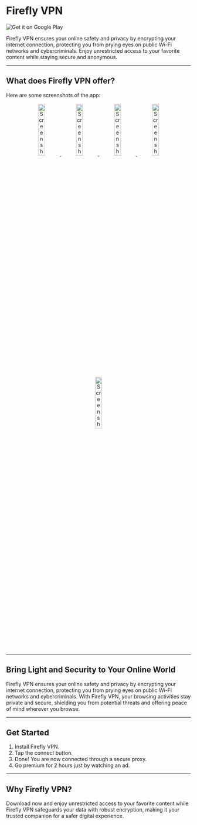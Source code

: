 # Firefly VPN

![Get it on Google Play](https://upload.wikimedia.org/wikipedia/commons/7/78/Google_Play_Store_badge_EN.svg)

Firefly VPN ensures your online safety and privacy by encrypting your internet connection, protecting you from prying eyes on public Wi-Fi networks and cybercriminals. Enjoy unrestricted access to your favorite content while staying secure and anonymous.

---

## What does Firefly VPN offer?

Here are some screenshots of the app:

<!-- Lightbox Code -->
<p align="center">
  <a href="https://fireflyvpn.com/content/image/lw0n1npa35hf6gmuwcvf.jpg" target="_blank">
    <img src="https://fireflyvpn.com/content/image/lw0n1npa35hf6gmuwcvf.jpg" alt="Screenshot 1" style="display: inline-block; width: 19%; margin: 2px;" />
  </a>
  <a href="https://fireflyvpn.com/content/image/fgu3sn4xcjaj7gtf7l43.jpg" target="_blank">
    <img src="https://fireflyvpn.com/content/image/fgu3sn4xcjaj7gtf7l43.jpg" alt="Screenshot 2" style="display: inline-block; width: 19%; margin: 2px;" />
  </a>
  <a href="https://fireflyvpn.com/content/image/6nexta2174iuxlmyzlus.jpg" target="_blank">
    <img src="https://fireflyvpn.com/content/image/6nexta2174iuxlmyzlus.jpg" alt="Screenshot 3" style="display: inline-block; width: 19%; margin: 2px;" />
  </a>
  <a href="https://fireflyvpn.com/content/image/h2ug8d5htypglflkpaf2.jpg" target="_blank">
    <img src="https://fireflyvpn.com/content/image/h2ug8d5htypglflkpaf2.jpg" alt="Screenshot 4" style="display: inline-block; width: 19%; margin: 2px;" />
  </a>
  <a href="https://fireflyvpn.com/content/image/1ndc18evfme8tin5di50.jpg" target="_blank">
    <img src="https://fireflyvpn.com/content/image/1ndc18evfme8tin5di50.jpg" alt="Screenshot 5" style="display: inline-block; width: 19%; margin: 2px;" />
  </a>
</p>

---

## Bring Light and Security to Your Online World

Firefly VPN ensures your online safety and privacy by encrypting your internet connection, protecting you from prying eyes on public Wi-Fi networks and cybercriminals. With Firefly VPN, your browsing activities stay private and secure, shielding you from potential threats and offering peace of mind wherever you browse.

---

## Get Started

1. Install Firefly VPN.
2. Tap the connect button.
3. Done! You are now connected through a secure proxy.
4. Go premium for 2 hours just by watching an ad.

---

## Why Firefly VPN?

Download now and enjoy unrestricted access to your favorite content while Firefly VPN safeguards your data with robust encryption, making it your trusted companion for a safer digital experience.
